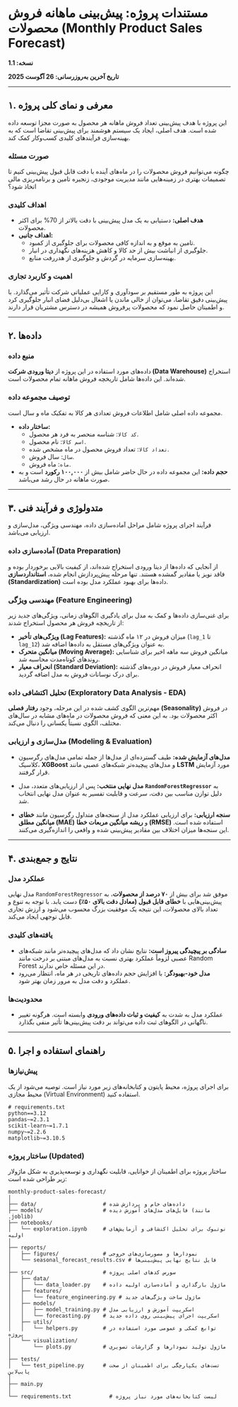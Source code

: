 
# **مستندات پروژه: پیش‌بینی ماهانه فروش محصولات (Monthly Product Sales Forecast)**

**نسخه: 1.1**

**تاریخ آخرین به‌روزرسانی: 26 آگوست 2025**

-----

## ۱. معرفی و نمای کلی پروژه

این پروژه با هدف پیش‌بینی تعداد فروش ماهانه هر محصول به صورت مجزا توسعه داده شده است. هدف اصلی، ایجاد یک سیستم هوشمند برای پیش‌بینی تقاضا است که به بهینه‌سازی فرآیندهای کلیدی کسب‌وکار کمک کند.

### **صورت مسئله**

چگونه می‌توانیم فروش محصولات را در ماه‌های آینده با دقت قابل قبول پیش‌بینی کنیم تا تصمیمات بهتری در زمینه‌هایی مانند مدیریت موجودی، زنجیره تامین و برنامه‌ریزی مالی اتخاذ شود؟

### **اهداف کلیدی**

  * **هدف اصلی:** دستیابی به یک مدل پیش‌بینی با دقت بالاتر از 70% برای اکثر محصولات.
  * **اهداف جانبی:**
      * تامین به موقع و به اندازه کافی محصولات برای جلوگیری از کمبود.
      * جلوگیری از انباشت بیش از حد کالا و کاهش هزینه‌های نگهداری در انبار.
      * بهینه‌سازی سرمایه در گردش و جلوگیری از هدررفت منابع.

### **اهمیت و کاربرد تجاری**

این پروژه به طور مستقیم بر سودآوری و کارایی عملیاتی شرکت تأثیر می‌گذارد. با پیش‌بینی دقیق تقاضا، می‌توان از خالی ماندن یا اشغال بی‌دلیل فضای انبار جلوگیری کرد و اطمینان حاصل نمود که محصولات پرفروش همیشه در دسترس مشتریان قرار دارند.

-----

## ۲. داده‌ها

### **منبع داده**

داده‌های مورد استفاده در این پروژه از **دیتا ورودی شرکت (Data Warehouse)** استخراج شده‌اند. این داده‌ها شامل تاریخچه فروش ماهانه تمام محصولات است.

### **توصیف مجموعه داده**

مجموعه داده اصلی شامل اطلاعات فروش تعدادی هر کالا به تفکیک ماه و سال است.

  * **ساختار داده:**
      * `کد کالا`: شناسه منحصر به فرد هر محصول.
      * `اسم کالا`: نام محصول.
      * `تعداد کالا`: تعداد فروش محصول در ماه مشخص شده.
      * `سال`: سال فروش.
      * `ماه`: ماه فروش.
  * **حجم داده:** این مجموعه داده در حال حاضر شامل بیش از **۱۰۰,۰۰۰ رکورد** است و به صورت ماهانه در حال رشد می‌باشد.

-----

## ۳. متدولوژی و فرآیند فنی

فرآیند اجرای پروژه شامل مراحل آماده‌سازی داده، مهندسی ویژگی، مدل‌سازی و ارزیابی می‌باشد.

### **آماده‌سازی داده (Data Preparation)**

از آنجایی که داده‌ها از دیتا ورودی استخراج شده‌اند، از کیفیت بالایی برخوردار بوده و فاقد نویز یا مقادیر گمشده هستند. تنها مرحله پیش‌پردازش انجام شده، **استانداردسازی (Standardization)** داده‌ها برای بهبود عملکرد مدل بوده است.

### **مهندسی ویژگی (Feature Engineering)**

برای غنی‌سازی داده‌ها و کمک به مدل برای یادگیری الگوهای زمانی، ویژگی‌های جدید زیر از تاریخچه فروش هر محصول استخراج شدند:

  * **ویژگی‌های تأخیر (Lag Features):** میزان فروش در ۱۲ ماه گذشته (`lag_1` تا `lag_12`) به عنوان ویژگی‌های مستقل به داده‌ها اضافه شد.
  * **میانگین متحرک (Moving Average):** میانگین فروش سه ماهه اخیر برای شناسایی روندهای کوتاه‌مدت محاسبه شد.
  * **انحراف معیار (Standard Deviation):** انحراف معیار فروش در دوره‌های گذشته برای درک نوسانات فروش به مدل اضافه گردید.

### **تحلیل اکتشافی داده (Exploratory Data Analysis - EDA)**

مهم‌ترین الگوی کشف شده در این مرحله، وجود **رفتار فصلی (Seasonality)** در فروش اکثر محصولات بود. به این معنی که فروش محصولات در ماه‌های مشابه در سال‌های مختلف، الگوی نسبتاً یکسانی را دنبال می‌کند.

### **مدل‌سازی و ارزیابی (Modeling & Evaluation)**

  * **مدل‌های آزمایش شده:** طیف گسترده‌ای از مدل‌ها از جمله تمامی مدل‌های رگرسیون کلاسیک، **XGBoost** و مدل‌های پیچیده‌تر شبکه‌های عصبی مانند **LSTM** مورد آزمایش قرار گرفتند.

  * **مدل نهایی منتخب:** پس از ارزیابی‌های متعدد، مدل **`RandomForestRegressor`** به دلیل توازن مناسب بین دقت، سرعت و قابلیت تفسیر به عنوان مدل نهایی انتخاب شد.

  * **سنجه ارزیابی:** برای ارزیابی عملکرد مدل از سنجه‌های متداول رگرسیون مانند **خطای میانگین مطلق (MAE)** و **ریشه میانگین مربعات خطا (RMSE)** استفاده شده است. این سنجه‌ها میزان اختلاف بین مقادیر پیش‌بینی شده و واقعی را اندازه‌گیری می‌کنند.

-----

## ۴. نتایج و جمع‌بندی

### **عملکرد مدل**

مدل نهایی `RandomForestRegressor` موفق شد برای بیش از **۷۰ درصد از محصولات**، به پیش‌بینی‌هایی با **خطای قابل قبول (معادل دقت بالای ۵۰٪)** دست یابد. با توجه به تنوع و تعداد بالای محصولات، این نتیجه یک موفقیت بزرگ محسوب می‌شود و ارزش تجاری قابل توجهی ایجاد می‌کند.

### **یافته‌های کلیدی**

  * **سادگی بر پیچیدگی پیروز است:** نتایج نشان داد که مدل‌های پیچیده‌تر مانند شبکه‌های عصبی لزوماً عملکرد بهتری نسبت به مدل‌های مبتنی بر درخت مانند Random Forest در این مسئله خاص ندارند.
  * **مدل خود-بهبودگر:** با افزایش حجم داده‌های تاریخی در هر ماه، انتظار می‌رود عملکرد و دقت مدل به مرور زمان بهتر شود.

### **محدودیت‌ها**

  * عملکرد مدل به شدت به **کیفیت و ثبات داده‌های ورودی** وابسته است. هرگونه تغییر ناگهانی در الگوهای ثبت داده می‌تواند بر دقت پیش‌بینی‌ها تأثیر منفی بگذارد.

-----

## ۵. راهنمای استفاده و اجرا

### **پیش‌نیازها**

برای اجرای پروژه، محیط پایتون و کتابخانه‌های زیر مورد نیاز است. توصیه می‌شود از یک محیط مجازی (Virtual Environment) استفاده کنید.

```text
# requirements.txt
python==3.12
pandas~=2.3.1
scikit-learn~=1.7.1
numpy~=2.2.6
matplotlib~=3.10.5
```

### **ساختار پروژه (Updated)**

ساختار پروژه برای اطمینان از خوانایی، قابلیت نگهداری و توسعه‌پذیری به شکل ماژولار زیر طراحی شده است:

```
monthly-product-sales-forecast/
│
├── data/                     # داده‌های خام و پردازش شده
├── models/                   # فایل‌های مدل‌های آموزش دیده (مانند .joblib)
├── notebooks/
│   └── exploration.ipynb     # نوتبوک برای تحلیل اکتشافی و آزمایش‌های اولیه
│
├── reports/
│   ├── figures/              # نمودارها و مصورسازی‌های خروجی
│   └── seasonal_forecast_results.csv # فایل نتایج نهایی پیش‌بینی‌ها
│
├── src/                      # سورس کدهای اصلی پروژه
│   ├── data/
│   │   └── data_loader.py    # ماژول بارگذاری و آماده‌سازی اولیه داده
│   ├── features/
│   │   └── feature_engineering.py # ماژول ساخت ویژگی‌های جدید
│   ├── models/
│   │   ├── model_training.py # اسکریپت آموزش و ارزیابی مدل
│   │   └── forecasting.py    # اسکریپت اجرای پیش‌بینی روی داده جدید
│   ├── utils/
│   │   └── helpers.py        # توابع کمکی و عمومی مورد استفاده در پروژه
│   └── visualization/
│       └── plots.py          # ماژول تولید نمودارها و گزارشات تصویری
│
├── tests/
│   └── test_pipeline.py      # تست‌های یکپارچگی برای اطمینان از صحت پایپ‌لاین
│
├── main.py
│
└── requirements.txt            # لیست کتابخانه‌های مورد نیاز پروژه
```


